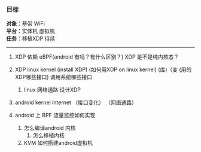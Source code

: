 ### 目标
**对象**：基带            WiFi   
**平台**：实体机       虚拟机   
**任务**：移植XDP     待续

---

1. XDP 依赖 eBPF(android 有吗？有什么区别？)
   XDP 是不是纯内核态？

2. XDP linux kernel   (install XDP) (如何用XDP on linux kernel) (库)（变
    (用的XDP哪些接口) 调用系统哪些接口
   1. linux 网络通路 设计XDP 

3. android kernel internet （接口变化） （网络通路）

4. android 上 BPF 流量监控如何实现

    1. 怎么编译android 内核
        1. 怎么移植内核
    2. KVM 如何搭建android虚拟机

